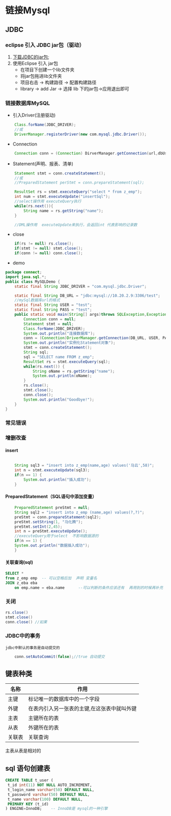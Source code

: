 # 链接Mysql

## JDBC

### eclipse 引入 JDBC jar包（驱动）

1. [下载JDBC的jar包](mysql-connector-java-5.1.39-bin.jar);
2. 使用Eclipse 引入 jar包
    * 在项目下创建一个lib文件夹
    * 将jar包拖进lib文件夹
    * 项目右击 -> 构建路径 -> 配置构建路径
    * library -> add Jar -> 选择 lib 下的jar包->应用退出即可

### 链接数据库MySQL

* 引入Driver(注册驱动)

```java
    Class.forName(JDBC_DRIVER);
    //或
    DriverManager.registerDriver(new com.mysql.jdbc.Driver());
```

* Connection

```java
    Connection conn = (Connection) DirverManager.getConnection(url,dbUser,dbPassword);
```

* Statement(声明、报表、清单)

```java
    Statement stmt = conn.createStatement();
    //或
    //PreparedStatement perStmt = conn.prepareStatement(sql);

    ResultSet rs = stmt.executeQuery("select * from z_emp");
    int num = stmt.executeUpdate("insertSql");
    //select操作用 executeQuery执行
    while(rs.next()){
        String name = rs.getString("name");
    }

    //DML操作用  executeUpdate来执行，会返回int 代表影响的记录数
```

* close

```java
    if(rs != null) rs.close();
    if(stmt != null) stmt.close();
    if(conn != null) conn.close();
```

* demo

```java
package connect;
import java.sql.*;
public class MySQLDemo {
    static final String JDBC_DRIVER = "com.mysql.jdbc.Driver";

    static final String DB_URL = "jdbc:mysql://10.20.2.9:3306/test";
    //mySql数据库url的格式
    static final String USER = "test";
    static final String PASS = "test";
    public static void main(String[] args)throws SQLException,Exception {
        Connection conn = null;
        Statement stmt = null;
        Class.forName(JDBC_DRIVER);
        System.out.println("连接数据库");
        conn = (Connection)DriverManager.getConnection(DB_URL, USER, PASS);
        System.out.println("实例化Statement对象");
        stmt = conn.createStatement();
        String sql;
        sql = "SELECT name FROM z_emp";
        ResultSet rs = stmt.executeQuery(sql);
        while(rs.next()) {
            String oName = rs.getString("name");
            System.out.println(oName);
        }
        rs.close();
        stmt.close();
        conn.close();
        System.out.println("Goodbye!");
    }
}
```

### 常见错误

### 增删改查

#### insert

```java

    String sql3 = "insert into z_emp(name,age) values('马云',58)";
    int n = stmt.executeUpdate(sql3);
    if(n == 1) {
        System.out.println("插入成功");
    }
```

#### PreparedStatement（SQL语句中添加变量）

```java
    PreparedStatement preStmt = null;
    String sql2 = "insert into z_emp (name,age) values(?,?)";
    preStmt = conn.prepareStatement(sql2);
    preStmt.setString(1, "马化腾");
    preStmt.setInt(2,45);
    int n = preStmt.executeUpdate();
    //executeQuery用于select  不影响数据源的
    if(n == 1) {
    System.out.println("数据插入成功");
    }
```
#### 关联查询(sql)

```sql
SELECT * 
from z_emp emp  -- 可以空格后加  声明 变量名
JOIN z_eba eba
	on emp.name = eba.name      --可以判断的条件应该还有  再用到的时候再补充
```

### 关闭

```java
rs.close()
stmt.close()
conn.close() //如果
```


### JDBC中的事务

    jdbc中默认的事务是自动提交的

```java
    conn.setAutoCommit(false);//true 自动提交
```

## 键表种类

名称 | 作用
-|-
主键 | 标记唯一的数据库中的一个字段
外键 | 在表内引入另一张表的主键,在这张表中就叫外键
主表 | 主键所在的表
从表 | 外键所在的表
关联表 | 关联查询

主表从表是相对的


## sql 语句创建表

```sql
CREATE TABLE t_user (
 t_id int(11) NOT NULL AUTO_INCREMENT,
 t_login_name varchar(50) DEFAULT NULL,
 t_password varchar(50) DEFAULT NULL,
 t_name varchar(100) DEFAULT NULL,
 PRIMARY KEY (t_id)
) ENGINE=InnoDB;    -- InnoDB是 mysql的一种引擎
```